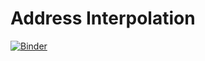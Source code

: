 # Address Interpolation

[![Binder](https://mybinder.org/badge.svg)](https://mybinder.org/v2/gh/shuaibiyy/address-interpolation/master)

